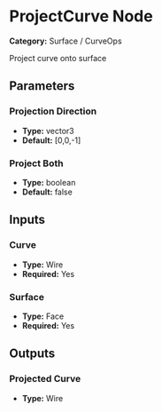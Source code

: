 
# ProjectCurve Node

**Category:** Surface / CurveOps

Project curve onto surface

## Parameters


### Projection Direction
- **Type:** vector3
- **Default:** [0,0,-1]





### Project Both
- **Type:** boolean
- **Default:** false





## Inputs


### Curve
- **Type:** Wire
- **Required:** Yes



### Surface
- **Type:** Face
- **Required:** Yes



## Outputs


### Projected Curve
- **Type:** Wire





